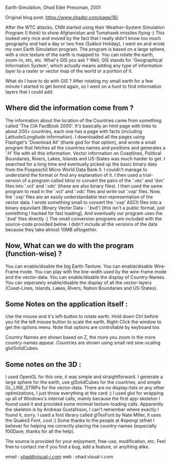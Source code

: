 Earth-Simulation, Ohad Eder Pressman, 2001

Original blog post: https://www.ohadpr.com/page/16/

After the WTC attacks, CNN started using their Weather-System Simulation Program (I think) to show Afghanistan and Tomahawk missiles flying :)
This looked very nice and moved by the fact that I really didn't know too much geography and had a day or two free (Sukkot Holiday), I went on and wrote my own Earth Simulation program.
The program is based on a large sphere, with a nice texture of the earth is mapped to. You can rotate the earth, zoom-in, etc, etc.
What's GIS you ask ? Well, GIS stands for 'Geographical Information System', which actually means adding any type of information layer to a raster or vector map of the world or a portion of it.

What do I have to do with GIS ? After rotating my small earth for a few minute I started to get bored again, so I went on a hunt to find information layers that I could add.

Where did the information come from ?
-------------------------------------

The information about the location of the Countries came from something called 'The CIA FactBook 2000'. It's basically an html page with links to about 200+ countries, each one has a page with facts (including Latitude/Longitude information). I downloaded all the pages using Flashget's 'Download All' (thank god for that option), and wrote a small program that fetches all the countries names and positions and generates a '.H' file with all this information.
Vector information on Coastlines, Political Boundaries, Rivers, Lakes, Islands and US-States was much harder to get.
I searched for a long time and eventually picked up the basic binary data from the Pospeschil Micro World Data Bank II. I couldn't manage to understand the format or find any explanation of it. I then used a trial-version of a program called Idrisi to convert the pairs of the '.vec' and 'dvc' files into '.vct' and '.vdc' (these are also binary files). I then used the same program to read in the '.vct' and '.vdc' files and write out '.vxp' files. Now, the '.vxp' files are an easily understandable text-representation of the vector data. I wrote something small to convert the '.vxp' ASCII files into a binary equivilant (Binary Vector Data - '.bvd') [this isn't a public format, just something I hacked for fast loading]. And eventually our program uses the '.bvd' files directly :)
The small conversion programs are included with the source-code provided below. I didn't include all the versions of the data because they take almost 10MB alltogether.


Now, What can we do with the program (function-wise) ?
------------------------------------------------------

You can enable/disable the big Earth-Texture.
You can enable/disable Wire-Frame mode.
You can play with the line-width used by the wire-frame mode and the vector-data.
You can enable/disable the display of Country-Names.
You can seperately enable/disable the display of all the vector-layers (Coast-Lines, Islands, Lakes, Rivers, Nation Boundaries and US-States).


Some Notes on the application itself :
--------------------------------------

Use the mouse and it's left-button to rotate earth. Hold down Ctrl before you hit the left mouse button to scale the earth. Right-Click the window to get the options menu. Note that options are controllable by keyboard too.

Country Names are shown based on Z, the more you zoom in the more country-names appear. Countries are shown using small red sine-scaling glutSolidCubes.


Some notes on the 3D :
----------------------

I used OpenGL for this one, it was simple and straightforward. I generate a large sphere for the earth, use glSolidCubes for the countries, and simple GL_LINE_STRIPs for the vector-data. There are no display-lists or any other optimizations, I just throw everything at the card :)
I used glut for wrapping up all of Windows's internal calls, mainly because the first app-skeleton I found used it and provided some minimal texture-loading calls. Apparently the skeleton is by Andreas Gustafsson, I can't remember where exactly I found it, sorry.
I used a font library called glTexFont by Nate Miller, it uses the Quake3 Font, cool :)
Some thanks to the people at #opengl (efnet I believe) for helping me correctly placing the country-names (especially f00Dave, thanks for all the help).

The source is provided for your enjoyment, free-use, modification, etc. Feel free to contact me if you find a bug, add a feature, or anything alike.


email : ohad@visual-i.com
web   : ohad.visual-i.com
